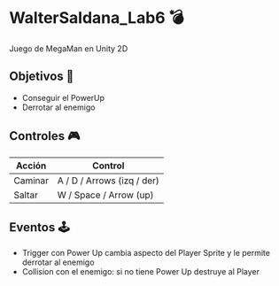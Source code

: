 # WalterSaldana_Lab6 💣
Juego de MegaMan en Unity 2D

## Objetivos 🎯 
* Conseguir el PowerUp
* Derrotar al enemigo

## Controles 🎮
Acción  | Control
------------- | -------------
Caminar  | A / D / Arrows (izq / der)
Saltar | W / Space / Arrow (up) 

## Eventos 🕹
* Trigger con Power Up cambia aspecto del Player Sprite y le permite derrotar al enemigo
* Collision con el enemigo: si no tiene Power Up destruye al Player

